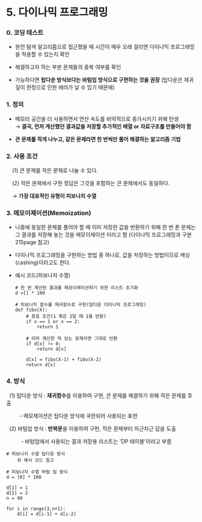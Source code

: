 # 5. 다이나믹 프로그래밍

### 0. 코딩 테스트

- 완전 탐색 알고리즘으로 접근했을 때 시간이 매우 오래 걸리면 다이나믹 프로그래밍을 적용할 수 있는지 확인

- 해결하고자 하는 부분 문제들의 중복 여부를 확인

- 가능하다면 **탑다운 방식보다는 바텀업 방식으로 구현하는 것을 권장** (탑다운은 재귀 깊이 한정으로 인한 에러가 날 수 있기 때문에)

### 1. 정의

- 메모리 공간을 더 사용하면서 연산 속도를 비약적으로 증가시키기 위해 탄생  
  → **결국, 먼저 계산했던 결과값을 저장할 추가적인 배열 or 자료구조를 만들어야 함**

- **큰 문제를 작게 나누고, 같은 문제라면 한 번씩만 풀어 해결하는 알고리즘 기법**

### 2. 사용 조건

    (1) 큰 문제를 작은 문제로 나눌 수 있다.

    (2) 작은 문제에서 구한 정답은 그것을 포함하는 큰 문제에서도 동일하다.

    → **가장 대표적인 유형이 피보나치 수열**

### 3. 메모이제이션(Memoization)

- 나중에 동일한 문제를 풀어야 할 때 이미 저장한 값을 반환하기 위해 한 번 푼 문제는 그 결과를 저장해 놓는 것을 메모이제이션 이라고 함 (다이나믹 프로그래밍과 구분 215page 참고)

- 다이나믹 프로그래밍을 구현하는 방법 중 하나로, 값을 저장하는 방법이므로  캐싱(cashing)이라고도 한다.

- 예시 코드(피보나치 수열)
  
  ```
  # 한 번 계산된 결과를 메모이제이션하기 위한 리스트 초기화
  d =[] * 100
  
  # 피보나치 함수를 재귀함수로 구현(탑다운 다이나믹 프로그래밍)
  def fibo(X):
      # 종료 조건(1 혹은 2일 때 1을 반환)
      if x == 1 or x == 2:
          return 1
  
      # 이미 계산한 적 있는 문제라면 그대로 반환
      if d[x] != 0:
          return d[x]
  
      d[x] = fibo(X-1) + fibo(X-2)
      return d[x]
  ```

### 4. 방식

  (1) 탑다운 방식 : **재귀함수**를 이용하여 구현, 큰 문제를 해결하기 위해 작은 문제를 호출

         - 메모제이션은 탑다운 방식에 국한되어 사용되는 표현

  (2) 바텀업 방식 : **반복문**을 이용하여 구현, 작은 문제부터 차근차근 답을 도출 

          - 바텀업에서 사용되는 결과 저장용 리스트는 'DP 테이블'이라고 부름

```
# 피보나치 수열 탑다운 방식
    위 예시 코드 참고

# 피보나치 수열 바텀 업 방식
d = [0] * 100

d[1] = 1
d[2] = 2
n = 99

for i in range(3,n+1):
    d[i] = d[i-1] + d[i-2] 
```
